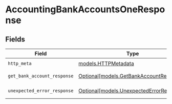 # AccountingBankAccountsOneResponse


## Fields

| Field                                                                            | Type                                                                             | Required                                                                         | Description                                                                      |
| -------------------------------------------------------------------------------- | -------------------------------------------------------------------------------- | -------------------------------------------------------------------------------- | -------------------------------------------------------------------------------- |
| `http_meta`                                                                      | [models.HTTPMetadata](../models/httpmetadata.md)                                 | :heavy_check_mark:                                                               | N/A                                                                              |
| `get_bank_account_response`                                                      | [Optional[models.GetBankAccountResponse]](../models/getbankaccountresponse.md)   | :heavy_minus_sign:                                                               | Bank Account                                                                     |
| `unexpected_error_response`                                                      | [Optional[models.UnexpectedErrorResponse]](../models/unexpectederrorresponse.md) | :heavy_minus_sign:                                                               | Unexpected error                                                                 |